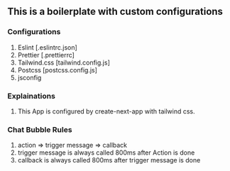 ## This is a boilerplate with custom configurations

### Configurations

1. Eslint [.eslintrc.json]
2. Prettier [.prettierrc]
3. Tailwind.css [tailwind.config.js]
4. Postcss [postcss.config.js]
5. jsconfig

### Explainations

1. This App is configured by create-next-app with tailwind css.

### Chat Bubble Rules

1. action => trigger message => callback
2. trigger message is always called 800ms after Action is done
3. callback is always called 800ms after trigger message is done
